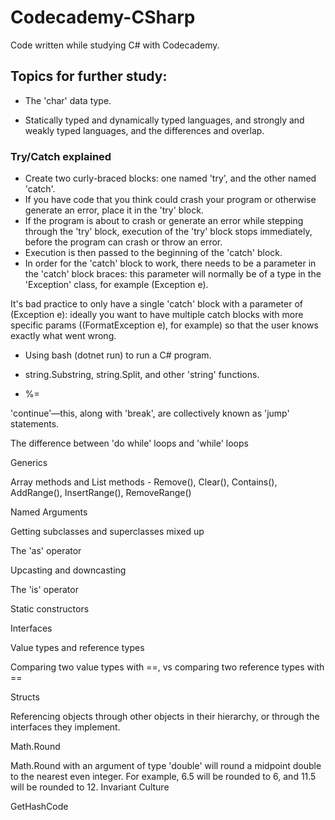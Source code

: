 # Codecademy-CSharp
 
Code written while studying C# with Codecademy.

## Topics for further study:

- The 'char' data type.

- Statically typed and dynamically typed languages, and strongly and weakly typed languages, and the differences and overlap.

### Try/Catch explained

- Create two curly-braced blocks: one named 'try', and the other named 'catch'.
- If you have code that you think could crash your program or otherwise generate an error, place it in the 'try' block.
- If the program is about to crash or generate an error while stepping through the 'try' block, execution of the 'try' block stops immediately, before the program can crash or throw an error.
- Execution is then passed to the beginning of the 'catch' block.
- In order for the 'catch' block to work, there needs to be a parameter in the 'catch' block braces: this parameter will normally be of a type in the 'Exception' class, for example (Exception e).

It's bad practice to only have a single 'catch' block with a parameter of (Exception e): ideally you want to have multiple catch blocks with more specific params ((FormatException e), for example) so that the user knows exactly what went wrong.

- Using bash (dotnet run) to run a C# program.

- string.Substring, string.Split, and other 'string' functions. 

- %=

'continue'—this, along with 'break', are collectively known as 'jump' statements.

The difference between 'do while' loops and 'while' loops

Generics

Array methods and List methods - Remove(), Clear(), Contains(), AddRange(), InsertRange(), RemoveRange()

Named Arguments

Getting subclasses and superclasses mixed up

The 'as' operator

Upcasting and downcasting

The 'is' operator

Static constructors

Interfaces

Value types and reference types

Comparing two value types with ==, vs comparing two reference types with ==

Structs

Referencing objects through other objects in their hierarchy, or through the interfaces they implement.

Math.Round

Math.Round with an argument of type 'double' will round a midpoint double to the nearest even integer. For example, 6.5 will be rounded to 6, and 11.5 will be rounded to 12.
Invariant Culture

GetHashCode
